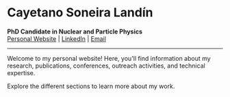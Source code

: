 # Cayetano Soneira Landín  
**PhD Candidate in Nuclear and Particle Physics**  
[Personal Website](https://csoneira.github.io/csoneira/) | [LinkedIn](https://www.linkedin.com/in/cayetano-soneira-906a241b5/) | [Email](mailto:csoneira@ucm.es)  

---

Welcome to my personal website! Here, you'll find information about my research, publications, conferences, outreach activities, and technical expertise.  

Explore the different sections to learn more about my work.
